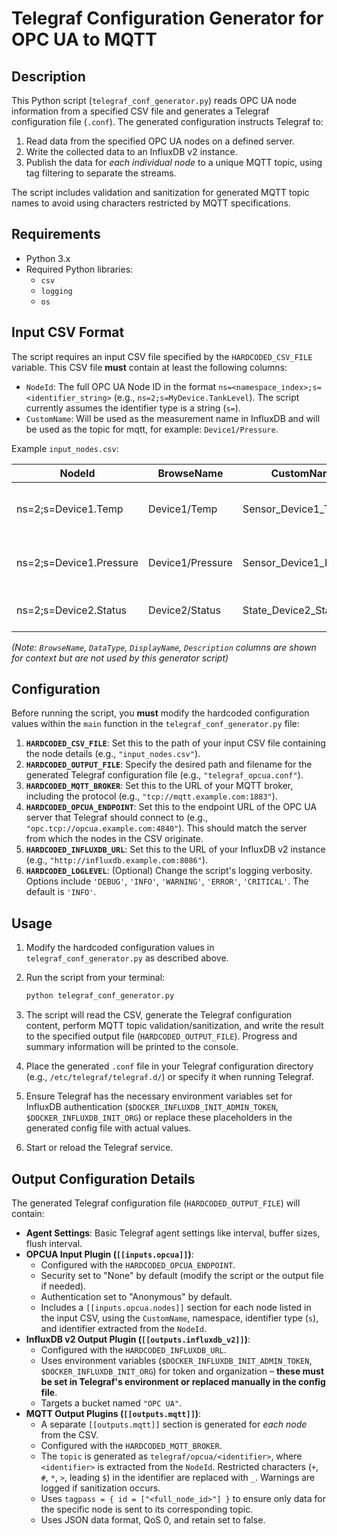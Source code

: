 # Telegraf Configuration Generator for OPC UA to MQTT

## Description

This Python script (`telegraf_conf_generator.py`) reads OPC UA node information from a specified CSV file and generates a Telegraf configuration file (`.conf`). The generated configuration instructs Telegraf to:

1.  Read data from the specified OPC UA nodes on a defined server.
2.  Write the collected data to an InfluxDB v2 instance.
3.  Publish the data for *each individual node* to a unique MQTT topic, using tag filtering to separate the streams.

The script includes validation and sanitization for generated MQTT topic names to avoid using characters restricted by MQTT specifications.

## Requirements

* Python 3.x
* Required Python libraries:
    * `csv`
    * `logging`
    * `os`

## Input CSV Format

The script requires an input CSV file specified by the `HARDCODED_CSV_FILE` variable. This CSV file **must** contain at least the following columns:

* `NodeId`: The full OPC UA Node ID in the format `ns=<namespace_index>;s=<identifier_string>` (e.g., `ns=2;s=MyDevice.TankLevel`). The script currently assumes the identifier type is a string (`s=`).
* `CustomName`: Will be used as the measurement name in InfluxDB and will be used as the topic for mqtt, for example: `Device1/Pressure`.

Example `input_nodes.csv`:

| NodeId              | BrowseName       | CustomName              | DataType | DisplayName          | Description                      |
|---------------------|------------------|-------------------------|----------|----------------------|----------------------------------|
| ns=2;s=Device1.Temp | Device1/Temp     | Sensor_Device1_Temp     | Float    | Temperature Sensor 1 | Reads temperature from Device 1  |
| ns=2;s=Device1.Pressure | Device1/Pressure | Sensor_Device1_Pressure | Double   | Pressure Sensor 1    | Reads pressure from Device 1     |
| ns=2;s=Device2.Status | Device2/Status   | State_Device2_Status    | String   | Status Device 2      | Operating status of Device 2     |

*(Note: `BrowseName`, `DataType`, `DisplayName`, `Description` columns are shown for context but are not used by this generator script)*
## Configuration

Before running the script, you **must** modify the hardcoded configuration values within the `main` function in the `telegraf_conf_generator.py` file:

1.  **`HARDCODED_CSV_FILE`**: Set this to the path of your input CSV file containing the node details (e.g., `"input_nodes.csv"`).
2.  **`HARDCODED_OUTPUT_FILE`**: Specify the desired path and filename for the generated Telegraf configuration file (e.g., `"telegraf_opcua.conf"`).
3.  **`HARDCODED_MQTT_BROKER`**: Set this to the URL of your MQTT broker, including the protocol (e.g., `"tcp://mqtt.example.com:1883"`).
4.  **`HARDCODED_OPCUA_ENDPOINT`**: Set this to the endpoint URL of the OPC UA server that Telegraf should connect to (e.g., `"opc.tcp://opcua.example.com:4840"`). This should match the server from which the nodes in the CSV originate.
5.  **`HARDCODED_INFLUXDB_URL`**: Set this to the URL of your InfluxDB v2 instance (e.g., `"http://influxdb.example.com:8086"`).
6.  **`HARDCODED_LOGLEVEL`**: (Optional) Change the script's logging verbosity. Options include `'DEBUG'`, `'INFO'`, `'WARNING'`, `'ERROR'`, `'CRITICAL'`. The default is `'INFO'`.

## Usage

1.  Modify the hardcoded configuration values in `telegraf_conf_generator.py` as described above.
2.  Run the script from your terminal:

    ```bash
    python telegraf_conf_generator.py
    ```
3.  The script will read the CSV, generate the Telegraf configuration content, perform MQTT topic validation/sanitization, and write the result to the specified output file (`HARDCODED_OUTPUT_FILE`). Progress and summary information will be printed to the console.
4.  Place the generated `.conf` file in your Telegraf configuration directory (e.g., `/etc/telegraf/telegraf.d/`) or specify it when running Telegraf.
5.  Ensure Telegraf has the necessary environment variables set for InfluxDB authentication (`$DOCKER_INFLUXDB_INIT_ADMIN_TOKEN`, `$DOCKER_INFLUXDB_INIT_ORG`) or replace these placeholders in the generated config file with actual values.
6.  Start or reload the Telegraf service.

## Output Configuration Details

The generated Telegraf configuration file (`HARDCODED_OUTPUT_FILE`) will contain:

* **Agent Settings**: Basic Telegraf agent settings like interval, buffer sizes, flush interval.
* **OPCUA Input Plugin (`[[inputs.opcua]]`)**:
    * Configured with the `HARDCODED_OPCUA_ENDPOINT`.
    * Security set to "None" by default (modify the script or the output file if needed).
    * Authentication set to "Anonymous" by default.
    * Includes a `[[inputs.opcua.nodes]]` section for each node listed in the input CSV, using the `CustomName`, namespace, identifier type (`s`), and identifier extracted from the `NodeId`.
* **InfluxDB v2 Output Plugin (`[[outputs.influxdb_v2]]`)**:
    * Configured with the `HARDCODED_INFLUXDB_URL`.
    * Uses environment variables (`$DOCKER_INFLUXDB_INIT_ADMIN_TOKEN`, `$DOCKER_INFLUXDB_INIT_ORG`) for token and organization – **these must be set in Telegraf's environment or replaced manually in the config file**.
    * Targets a bucket named `"OPC UA"`.
* **MQTT Output Plugins (`[[outputs.mqtt]]`)**:
    * A separate `[[outputs.mqtt]]` section is generated for *each node* from the CSV.
    * Configured with the `HARDCODED_MQTT_BROKER`.
    * The `topic` is generated as `telegraf/opcua/<identifier>`, where `<identifier>` is extracted from the `NodeId`. Restricted characters (`+`, `#`, `*`, `>`, leading `$`) in the identifier are replaced with `_`. Warnings are logged if sanitization occurs.
    * Uses `tagpass = { id = ["<full_node_id>"] }` to ensure only data for the specific node is sent to its corresponding topic.
    * Uses JSON data format, QoS 0, and retain set to false.
